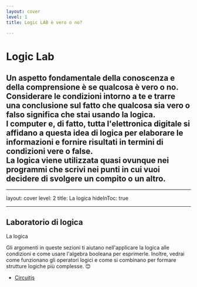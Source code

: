 ```yaml
---
layout: cover
level: 1
title: Logic LAB è vero o no?

---
```


# Logic Lab

## Un aspetto fondamentale della conoscenza e della comprensione è se qualcosa è vero o no. <br>Considerare le condizioni intorno a te e trarre una conclusione sul fatto che qualcosa sia vero o falso significa che stai usando la logica. <br>I computer e, di fatto, tutta l'elettronica digitale si affidano a questa idea di logica per elaborare le informazioni e fornire risultati in termini di condizioni vere o false.<br>La logica viene utilizzata quasi ovunque nei programmi che scrivi nei punti in cui vuoi decidere di svolgere un compito o un altro.


---
layout: cover
level: 2
title: La logica
hideInToc: true

---

## Laboratorio di logica 

La logica  

<Toc columns="2" maxDepth="2" minDepth="2" mode="next" />

Gli argomenti in queste sezioni ti aiutano nell'applicare la logica alle condizioni e come usare l'algebra booleana per esprimerle. Inoltre, vedrai come funzionano gli operatori logici e come si combinano per formare strutture logiche più complesse. 😊

* [Circuitjs](http://tinyurl.com/yk7v5xzw)
